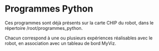 # Programmes Python
Ces programmes sont déjà présents sur la carte CHIP du robot, dans le répertoire /root/programmes_python.

Chacun correspond à une ou plusieurs expériences réalisables avec le robot, en association avec un tableau de bord MyViz.

